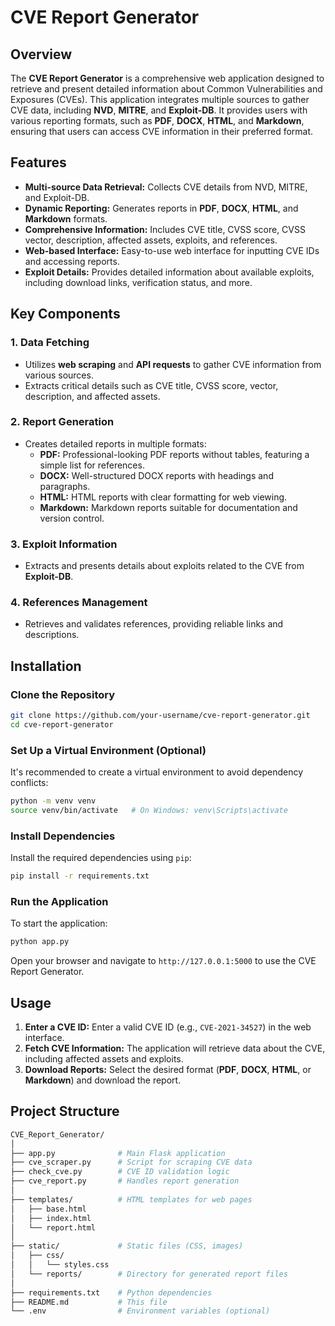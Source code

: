 
# CVE Report Generator

## Overview
The **CVE Report Generator** is a comprehensive web application designed to retrieve and present detailed information about Common Vulnerabilities and Exposures (CVEs). This application integrates multiple sources to gather CVE data, including **NVD**, **MITRE**, and **Exploit-DB**. It provides users with various reporting formats, such as **PDF**, **DOCX**, **HTML**, and **Markdown**, ensuring that users can access CVE information in their preferred format.

## Features
- **Multi-source Data Retrieval:** Collects CVE details from NVD, MITRE, and Exploit-DB.
- **Dynamic Reporting:** Generates reports in **PDF**, **DOCX**, **HTML**, and **Markdown** formats.
- **Comprehensive Information:** Includes CVE title, CVSS score, CVSS vector, description, affected assets, exploits, and references.
- **Web-based Interface:** Easy-to-use web interface for inputting CVE IDs and accessing reports.
- **Exploit Details:** Provides detailed information about available exploits, including download links, verification status, and more.

## Key Components

### 1. Data Fetching
- Utilizes **web scraping** and **API requests** to gather CVE information from various sources.
- Extracts critical details such as CVE title, CVSS score, vector, description, and affected assets.

### 2. Report Generation
- Creates detailed reports in multiple formats:
  - **PDF:** Professional-looking PDF reports without tables, featuring a simple list for references.
  - **DOCX:** Well-structured DOCX reports with headings and paragraphs.
  - **HTML:** HTML reports with clear formatting for web viewing.
  - **Markdown:** Markdown reports suitable for documentation and version control.

### 3. Exploit Information
- Extracts and presents details about exploits related to the CVE from **Exploit-DB**.

### 4. References Management
- Retrieves and validates references, providing reliable links and descriptions.

## Installation

### Clone the Repository
```sh
git clone https://github.com/your-username/cve-report-generator.git
cd cve-report-generator
```

### Set Up a Virtual Environment (Optional)
It's recommended to create a virtual environment to avoid dependency conflicts:
```sh
python -m venv venv
source venv/bin/activate   # On Windows: venv\Scripts\activate
```

### Install Dependencies
Install the required dependencies using `pip`:
```sh
pip install -r requirements.txt
```

### Run the Application
To start the application:
```sh
python app.py
```

Open your browser and navigate to `http://127.0.0.1:5000` to use the CVE Report Generator.

## Usage
1. **Enter a CVE ID:** Enter a valid CVE ID (e.g., `CVE-2021-34527`) in the web interface.
2. **Fetch CVE Information:** The application will retrieve data about the CVE, including affected assets and exploits.
3. **Download Reports:** Select the desired format (**PDF**, **DOCX**, **HTML**, or **Markdown**) and download the report.

## Project Structure

```bash
CVE_Report_Generator/
│
├── app.py              # Main Flask application
├── cve_scraper.py      # Script for scraping CVE data
├── check_cve.py        # CVE ID validation logic
├── cve_report.py       # Handles report generation
│
├── templates/          # HTML templates for web pages
│   ├── base.html
│   ├── index.html
│   └── report.html
│
├── static/             # Static files (CSS, images)
│   ├── css/
│   │   └── styles.css
│   └── reports/        # Directory for generated report files
│
├── requirements.txt    # Python dependencies
├── README.md           # This file
└── .env                # Environment variables (optional)
